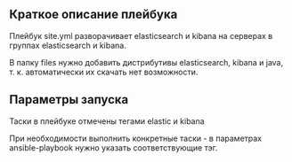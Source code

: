 ## Краткое описание плейбука

Плейбук site.yml разворачивает elasticsearch и kibana на серверах в группах elasticsearch и kibana.

В папку files  нужно добавить дистрибутивы elasticsearch, kibana и java, т. к. автоматически их скачать нет возможности.

## Параметры запуска

Таски в плейбуке отмечены тегами elastic и kibana

При необходимости выполнить конкретные таски - в параметрах ansible-playbook  нужно указать соответствующие тэг.
